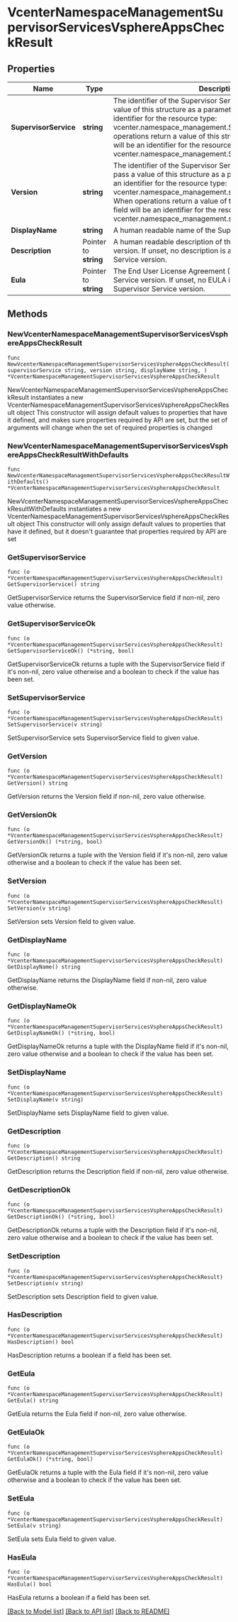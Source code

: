 # VcenterNamespaceManagementSupervisorServicesVsphereAppsCheckResult

## Properties

Name | Type | Description | Notes
------------ | ------------- | ------------- | -------------
**SupervisorService** | **string** | The identifier of the Supervisor Service. When clients pass a value of this structure as a parameter, the field must be an identifier for the resource type: vcenter.namespace_management.SupervisorService. When operations return a value of this structure as a result, the field will be an identifier for the resource type: vcenter.namespace_management.SupervisorService. | 
**Version** | **string** | The identifier of the Supervisor Service version. When clients pass a value of this structure as a parameter, the field must be an identifier for the resource type: vcenter.namespace_management.supervisor_services.Version. When operations return a value of this structure as a result, the field will be an identifier for the resource type: vcenter.namespace_management.supervisor_services.Version. | 
**DisplayName** | **string** | A human readable name of the Supervisor Service version. | 
**Description** | Pointer to **string** | A human readable description of the Supervisor Service version. If unset, no description is available for the Supervisor Service version. | [optional] 
**Eula** | Pointer to **string** | The End User License Agreement (EULA) of the Supervisor Service version. If unset, no EULA is available for the Supervisor Service version. | [optional] 

## Methods

### NewVcenterNamespaceManagementSupervisorServicesVsphereAppsCheckResult

`func NewVcenterNamespaceManagementSupervisorServicesVsphereAppsCheckResult(supervisorService string, version string, displayName string, ) *VcenterNamespaceManagementSupervisorServicesVsphereAppsCheckResult`

NewVcenterNamespaceManagementSupervisorServicesVsphereAppsCheckResult instantiates a new VcenterNamespaceManagementSupervisorServicesVsphereAppsCheckResult object
This constructor will assign default values to properties that have it defined,
and makes sure properties required by API are set, but the set of arguments
will change when the set of required properties is changed

### NewVcenterNamespaceManagementSupervisorServicesVsphereAppsCheckResultWithDefaults

`func NewVcenterNamespaceManagementSupervisorServicesVsphereAppsCheckResultWithDefaults() *VcenterNamespaceManagementSupervisorServicesVsphereAppsCheckResult`

NewVcenterNamespaceManagementSupervisorServicesVsphereAppsCheckResultWithDefaults instantiates a new VcenterNamespaceManagementSupervisorServicesVsphereAppsCheckResult object
This constructor will only assign default values to properties that have it defined,
but it doesn't guarantee that properties required by API are set

### GetSupervisorService

`func (o *VcenterNamespaceManagementSupervisorServicesVsphereAppsCheckResult) GetSupervisorService() string`

GetSupervisorService returns the SupervisorService field if non-nil, zero value otherwise.

### GetSupervisorServiceOk

`func (o *VcenterNamespaceManagementSupervisorServicesVsphereAppsCheckResult) GetSupervisorServiceOk() (*string, bool)`

GetSupervisorServiceOk returns a tuple with the SupervisorService field if it's non-nil, zero value otherwise
and a boolean to check if the value has been set.

### SetSupervisorService

`func (o *VcenterNamespaceManagementSupervisorServicesVsphereAppsCheckResult) SetSupervisorService(v string)`

SetSupervisorService sets SupervisorService field to given value.


### GetVersion

`func (o *VcenterNamespaceManagementSupervisorServicesVsphereAppsCheckResult) GetVersion() string`

GetVersion returns the Version field if non-nil, zero value otherwise.

### GetVersionOk

`func (o *VcenterNamespaceManagementSupervisorServicesVsphereAppsCheckResult) GetVersionOk() (*string, bool)`

GetVersionOk returns a tuple with the Version field if it's non-nil, zero value otherwise
and a boolean to check if the value has been set.

### SetVersion

`func (o *VcenterNamespaceManagementSupervisorServicesVsphereAppsCheckResult) SetVersion(v string)`

SetVersion sets Version field to given value.


### GetDisplayName

`func (o *VcenterNamespaceManagementSupervisorServicesVsphereAppsCheckResult) GetDisplayName() string`

GetDisplayName returns the DisplayName field if non-nil, zero value otherwise.

### GetDisplayNameOk

`func (o *VcenterNamespaceManagementSupervisorServicesVsphereAppsCheckResult) GetDisplayNameOk() (*string, bool)`

GetDisplayNameOk returns a tuple with the DisplayName field if it's non-nil, zero value otherwise
and a boolean to check if the value has been set.

### SetDisplayName

`func (o *VcenterNamespaceManagementSupervisorServicesVsphereAppsCheckResult) SetDisplayName(v string)`

SetDisplayName sets DisplayName field to given value.


### GetDescription

`func (o *VcenterNamespaceManagementSupervisorServicesVsphereAppsCheckResult) GetDescription() string`

GetDescription returns the Description field if non-nil, zero value otherwise.

### GetDescriptionOk

`func (o *VcenterNamespaceManagementSupervisorServicesVsphereAppsCheckResult) GetDescriptionOk() (*string, bool)`

GetDescriptionOk returns a tuple with the Description field if it's non-nil, zero value otherwise
and a boolean to check if the value has been set.

### SetDescription

`func (o *VcenterNamespaceManagementSupervisorServicesVsphereAppsCheckResult) SetDescription(v string)`

SetDescription sets Description field to given value.

### HasDescription

`func (o *VcenterNamespaceManagementSupervisorServicesVsphereAppsCheckResult) HasDescription() bool`

HasDescription returns a boolean if a field has been set.

### GetEula

`func (o *VcenterNamespaceManagementSupervisorServicesVsphereAppsCheckResult) GetEula() string`

GetEula returns the Eula field if non-nil, zero value otherwise.

### GetEulaOk

`func (o *VcenterNamespaceManagementSupervisorServicesVsphereAppsCheckResult) GetEulaOk() (*string, bool)`

GetEulaOk returns a tuple with the Eula field if it's non-nil, zero value otherwise
and a boolean to check if the value has been set.

### SetEula

`func (o *VcenterNamespaceManagementSupervisorServicesVsphereAppsCheckResult) SetEula(v string)`

SetEula sets Eula field to given value.

### HasEula

`func (o *VcenterNamespaceManagementSupervisorServicesVsphereAppsCheckResult) HasEula() bool`

HasEula returns a boolean if a field has been set.


[[Back to Model list]](../README.md#documentation-for-models) [[Back to API list]](../README.md#documentation-for-api-endpoints) [[Back to README]](../README.md)


